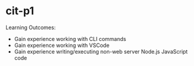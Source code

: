 # cit-p1

Learning Outcomes:
  - Gain experience working with CLI commands
  - Gain experience working with VSCode
  - Gain experience writing/executing non-web server Node.js JavaScript code
